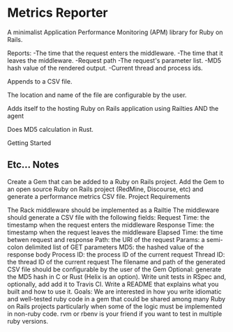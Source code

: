 # Metrics Reporter
A minimalist Application Performance Monitoring (APM) library for Ruby on Rails.

Reports: 
    -The time that the request enters the middleware.
    -The time that it leaves the middleware.
    -Request path
    -The request's parameter list.
    -MD5 hash value of the rendered output.
    -Current thread and process ids.

Appends to a CSV file. 

The location and name of the file are configurable by the user. 

Adds itself to the hosting Ruby on Rails application using Railties AND the agent

Does MD5 calculation in Rust.

Getting Started


## Etc... Notes
Create a Gem that can be added to a Ruby on Rails project.
Add the Gem to an open source Ruby on Rails project (RedMine, Discourse, etc) and generate a performance metrics CSV file.
Project Requirements

The Rack middleware should be implemented as a Railtie
The middleware should generate a CSV file with the following fields:
Request Time: the timestamp when the request enters the middleware
Response Time: the timestamp when the request leaves the middleware
Elapsed Time: the time betwen request and response
Path: the URI of the request
Params: a semi-colon delimited list of GET parameters
MD5: the hashed value of the response body
Process ID: the process ID of the current request
Thread ID: the thread ID of the current request
The filename and path of the generated CSV file should be configurable by the user of the Gem
Optional: generate the MD5 hash in C or Rust (Helix is an option).
Write unit tests in RSpec and, optionally, add add it to Travis CI.
Write a README that explains what you built and how to use it.
Goals: We are interested in how you write idiomatic and well-tested ruby code in a gem that could
be shared among many Ruby on Rails projects particularly when some of the logic must be
implemented in non-ruby code. rvm or rbenv is your friend if you want to test
in multiple ruby versions.
